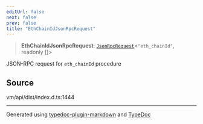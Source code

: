 ```yaml
---
editUrl: false
next: false
prev: false
title: "EthChainIdJsonRpcRequest"
---
```


> **EthChainIdJsonRpcRequest**: [`JsonRpcRequest`](/generated/type-aliases/jsonrpcrequest/)\<`"eth_chainId"`, readonly []\>

JSON-RPC request for `eth_chainId` procedure

## Source

vm/api/dist/index.d.ts:1444

***
Generated using [typedoc-plugin-markdown](https://www.npmjs.com/package/typedoc-plugin-markdown) and [TypeDoc](https://typedoc.org/)
